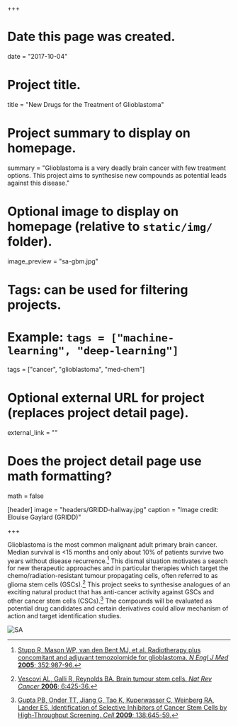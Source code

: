 +++
# Date this page was created.
date = "2017-10-04"

# Project title.
title = "New Drugs for the Treatment of Glioblastoma"

# Project summary to display on homepage.
summary = "Glioblastoma is a very deadly brain cancer with few treatment options. This project aims to synthesise new compounds as potential leads against this disease."

# Optional image to display on homepage (relative to `static/img/` folder).
image_preview = "sa-gbm.jpg"

# Tags: can be used for filtering projects.
# Example: `tags = ["machine-learning", "deep-learning"]`
tags = ["cancer", "glioblastoma", "med-chem"]

# Optional external URL for project (replaces project detail page).
external_link = ""

# Does the project detail page use math formatting?
math = false

[header]
image = "headers/GRIDD-hallway.jpg"
caption = "Image credit: Elouise Gaylard (GRIDD)"

+++

Glioblastoma is the most common malignant adult primary brain cancer. Median survival is <15 months and only about 10% of patients survive two years without disease recurrence.[^1] This dismal situation motivates a search for new therapeutic approaches and in particular therapies which target the chemo/radiation-resistant tumour propagating cells, often referred to as glioma stem cells (GSCs).[^2] This project seeks to synthesise analogues of an exciting natural product that has anti-cancer activity against GSCs and other cancer stem cells (CSCs).[^3] The compounds will be evaluated as potential drug candidates and certain derivatives could allow mechanism of action and target identification studies.

![SA](/img/sa.png)

[^1]: [Stupp R, Mason WP, van den Bent MJ, et al. Radiotherapy plus concomitant and adjuvant temozolomide for glioblastoma. _N Engl J Med_ **2005**; 352:987-96.](https://www.ncbi.nlm.nih.gov/pubmed/15758009)
[^2]: [Vescovi AL, Galli R, Reynolds BA. Brain tumour stem cells. _Nat Rev Cancer_ **2006**; 6:425-36.](https://www.ncbi.nlm.nih.gov/pubmed/16723989)
[^3]: [Gupta PB, Onder TT, Jiang G, Tao K, Kuperwasser C, Weinberg RA, Lander ES, Identification of Selective Inhibitors of Cancer Stem Cells by High-Throughput Screening. _Cell_ **2009**; 138:645-59.](https://doi.org/10.1016/j.cell.2009.06.034)
